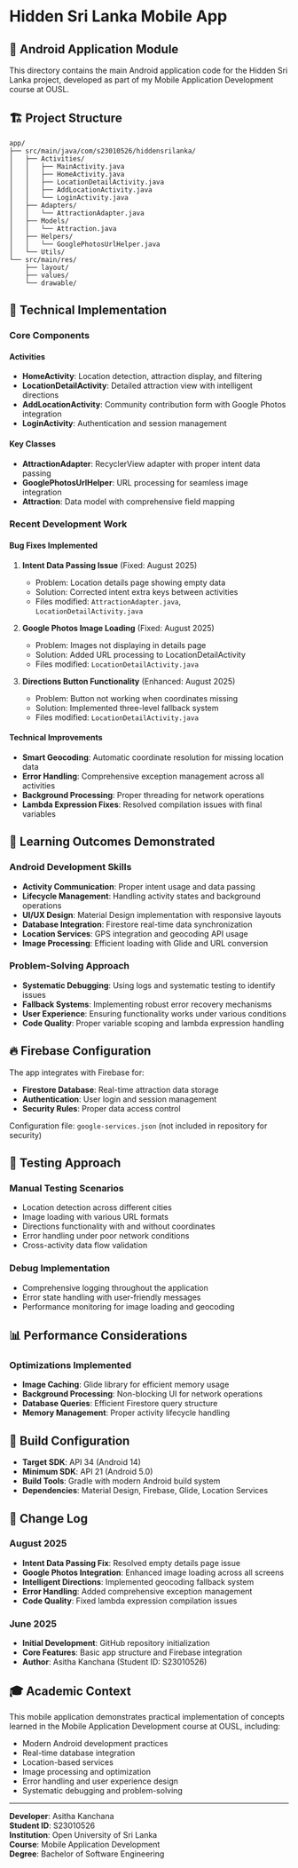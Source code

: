 # Hidden Sri Lanka Mobile App

## 📱 Android Application Module

This directory contains the main Android application code for the Hidden Sri Lanka project, developed as part of my Mobile Application Development course at OUSL.

## 🏗️ Project Structure

```
app/
├── src/main/java/com/s23010526/hiddensrilanka/
│   ├── Activities/
│   │   ├── MainActivity.java
│   │   ├── HomeActivity.java
│   │   ├── LocationDetailActivity.java
│   │   ├── AddLocationActivity.java
│   │   └── LoginActivity.java
│   ├── Adapters/
│   │   └── AttractionAdapter.java
│   ├── Models/
│   │   └── Attraction.java
│   ├── Helpers/
│   │   └── GooglePhotosUrlHelper.java
│   └── Utils/
└── src/main/res/
    ├── layout/
    ├── values/
    └── drawable/
```

## 🔧 Technical Implementation

### Core Components

#### Activities
- **HomeActivity**: Location detection, attraction display, and filtering
- **LocationDetailActivity**: Detailed attraction view with intelligent directions
- **AddLocationActivity**: Community contribution form with Google Photos integration
- **LoginActivity**: Authentication and session management

#### Key Classes
- **AttractionAdapter**: RecyclerView adapter with proper intent data passing
- **GooglePhotosUrlHelper**: URL processing for seamless image integration
- **Attraction**: Data model with comprehensive field mapping

### Recent Development Work

#### Bug Fixes Implemented
1. **Intent Data Passing Issue** (Fixed: August 2025)
   - Problem: Location details page showing empty data
   - Solution: Corrected intent extra keys between activities
   - Files modified: `AttractionAdapter.java`, `LocationDetailActivity.java`

2. **Google Photos Image Loading** (Fixed: August 2025)
   - Problem: Images not displaying in details page
   - Solution: Added URL processing to LocationDetailActivity
   - Files modified: `LocationDetailActivity.java`

3. **Directions Button Functionality** (Enhanced: August 2025)
   - Problem: Button not working when coordinates missing
   - Solution: Implemented three-level fallback system
   - Files modified: `LocationDetailActivity.java`

#### Technical Improvements
- **Smart Geocoding**: Automatic coordinate resolution for missing location data
- **Error Handling**: Comprehensive exception management across all activities
- **Background Processing**: Proper threading for network operations
- **Lambda Expression Fixes**: Resolved compilation issues with final variables

## 🎯 Learning Outcomes Demonstrated

### Android Development Skills
- **Activity Communication**: Proper intent usage and data passing
- **Lifecycle Management**: Handling activity states and background operations
- **UI/UX Design**: Material Design implementation with responsive layouts
- **Database Integration**: Firestore real-time data synchronization
- **Location Services**: GPS integration and geocoding API usage
- **Image Processing**: Efficient loading with Glide and URL conversion

### Problem-Solving Approach
- **Systematic Debugging**: Using logs and systematic testing to identify issues
- **Fallback Systems**: Implementing robust error recovery mechanisms
- **User Experience**: Ensuring functionality works under various conditions
- **Code Quality**: Proper variable scoping and lambda expression handling

## 🔥 Firebase Configuration

The app integrates with Firebase for:
- **Firestore Database**: Real-time attraction data storage
- **Authentication**: User login and session management
- **Security Rules**: Proper data access control

Configuration file: `google-services.json` (not included in repository for security)

## 🧪 Testing Approach

### Manual Testing Scenarios
- Location detection across different cities
- Image loading with various URL formats
- Directions functionality with and without coordinates
- Error handling under poor network conditions
- Cross-activity data flow validation

### Debug Implementation
- Comprehensive logging throughout the application
- Error state handling with user-friendly messages
- Performance monitoring for image loading and geocoding

## 📊 Performance Considerations

### Optimizations Implemented
- **Image Caching**: Glide library for efficient memory usage
- **Background Processing**: Non-blocking UI for network operations
- **Database Queries**: Efficient Firestore query structure
- **Memory Management**: Proper activity lifecycle handling

## 🚀 Build Configuration

- **Target SDK**: API 34 (Android 14)
- **Minimum SDK**: API 21 (Android 5.0)
- **Build Tools**: Gradle with modern Android build system
- **Dependencies**: Material Design, Firebase, Glide, Location Services

## 📝 Change Log

### August 2025
- **Intent Data Passing Fix**: Resolved empty details page issue
- **Google Photos Integration**: Enhanced image loading across all screens
- **Intelligent Directions**: Implemented geocoding fallback system
- **Error Handling**: Added comprehensive exception management
- **Code Quality**: Fixed lambda expression compilation issues

### June 2025
- **Initial Development**: GitHub repository initialization
- **Core Features**: Basic app structure and Firebase integration
- **Author**: Asitha Kanchana (Student ID: S23010526)

## 🎓 Academic Context

This mobile application demonstrates practical implementation of concepts learned in the Mobile Application Development course at OUSL, including:

- Modern Android development practices
- Real-time database integration
- Location-based services
- Image processing and optimization
- Error handling and user experience design
- Systematic debugging and problem-solving

---

**Developer**: Asitha Kanchana  
**Student ID**: S23010526  
**Institution**: Open University of Sri Lanka  
**Course**: Mobile Application Development  
**Degree**: Bachelor of Software Engineering
